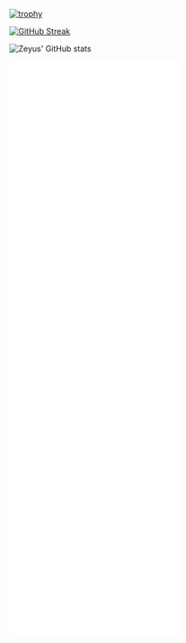 [![trophy](https://github-profile-trophy.vercel.app/?username=zeyus&theme=onedark)](https://github.com/ryo-ma/github-profile-trophy)

<!--
**zeyus/zeyus** is a ✨ _special_ ✨ repository because its `README.md` (this file) appears on your GitHub profile.

Here are some ideas to get you started:

- 🔭 I’m currently working on ...
- 🌱 I’m currently learning ...
- 👯 I’m looking to collaborate on ...
- 🤔 I’m looking for help with ...
- 💬 Ask me about ...
- 📫 How to reach me: ...
- 😄 Pronouns: ...
- ⚡ Fun fact: ...
-->

[![GitHub Streak](https://github-readme-streak-stats.herokuapp.com/?user=zeyus&theme=dark)](https://git.io/streak-stats)

![Zeyus' GitHub stats](https://github-readme-stats.vercel.app/api?username=zeyus&show_icons=true&theme=radical&count_private=true)

![Metrics](/github-metrics.svg)
